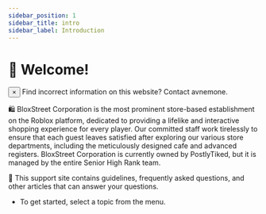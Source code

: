 ```yaml
---
sidebar_position: 1
sidebar_title: intro
sidebar_label: Introduction
---
```


# 👋 Welcome!

<div class="alert alert--danger" role="alert">
  <button aria-label="Close" class="clean-btn close" type="button">
    <span aria-hidden="true">&times;</span>
  </button>
  Find incorrect information on this website? Contact avnemone.
</div>

🛍️ BloxStreet Corporation is the most prominent store-based establishment on the Roblox platform, dedicated to providing a lifelike and interactive shopping experience for every player. Our committed staff work tirelessly to ensure that each guest leaves satisfied after exploring our various store departments, including the meticulously designed cafe and advanced registers. BloxStreet Corporation is currently owned by PostlyTiked, but it is managed by the entire Senior High Rank team.

🔎 This support site contains guidelines, frequently asked questions, and other articles that can answer your questions.
- To get started, select a topic from the menu.
